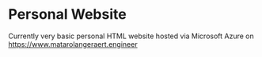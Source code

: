 # Personal Website
Currently very basic personal HTML website hosted via Microsoft Azure on https://www.matarolangeraert.engineer
